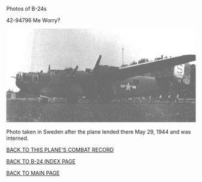 
Photos of B-24s






 




42-94796 Me Worry?  

![](42-94796.jpg)  
  

Photo taken in Sweden after the plane lended there May 29, 1944 and was interned.  
  

[BACK TO THIS PLANE'S COMBAT RECORD](../b24s/42-94796.md)  

[BACK TO B-24 INDEX PAGE](../000b24s.md)  

[BACK TO MAIN PAGE](../index.md)


